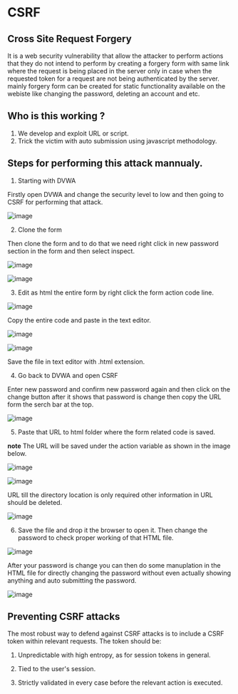 # CSRF

## Cross Site Request Forgery

It is a web security vulnerability that allow the attacker to perform actions that they do not intend to perform by creating a forgery form with same link where the request is being placed in the server only in case when the requested token for a request are not being authenticated by the server. mainly forgery form can be created for static functionality available on the webiste like changing the password, deleting an account and etc. 

## Who is this working ?

1. We develop and exploit URL or script. 
2. Trick the victim with auto submission using javascript methodology. 

## Steps for performing this attack mannualy. 

1. Starting with DVWA 

Firstly open DVWA and change the security level to low and then going to CSRF for performing that attack. 

![image](https://user-images.githubusercontent.com/60937657/196027768-cee5d3d6-65d4-4cf0-9801-7a023685071a.png)

2. Clone the form 

Then clone the form and to do that we need right click in new password section in the form and then select inspect. 

![image](https://user-images.githubusercontent.com/60937657/196027973-e7c93ae1-fc44-4489-b810-1275cd9b90b5.png)

![image](https://user-images.githubusercontent.com/60937657/196028018-fba65eb1-cd3e-4c01-b404-61dde42bcf02.png)

3. Edit as html the entire form by right click the form action code line. 

![image](https://user-images.githubusercontent.com/60937657/196028127-ed407e19-3421-4150-8fd6-bb55dac3db8b.png)

Copy the entire code and paste in the text editor.

![image](https://user-images.githubusercontent.com/60937657/196028206-f7e78805-f78f-4875-a0db-92a835ef1352.png)

![image](https://user-images.githubusercontent.com/60937657/196028267-c21710d4-26c1-41a1-b3f6-630d44b6de4b.png)

Save the file in text editor with .html extension. 

4. Go back to DVWA and open CSRF 

Enter new password and confirm new password again and then click on the change button after it shows that password is change then copy the URL form the serch bar at the top. 

![image](https://user-images.githubusercontent.com/60937657/196028488-cbcb5fec-554b-44e8-b42a-2d771bc44a62.png)

5. Paste that URL to html folder where the form related code is saved. 

**note** The URL will be saved under the action variable as shown in the image below. 

![image](https://user-images.githubusercontent.com/60937657/196028578-7986a85e-1a7f-4d68-9039-5a09ce6f967e.png)

![image](https://user-images.githubusercontent.com/60937657/196028603-e8e88050-b61f-4135-ac95-fb6e416ae106.png)

URL till the directory location is only required other information in URL should be deleted. 

![image](https://user-images.githubusercontent.com/60937657/196028654-c3469462-a91e-4e96-8d0f-55a52237b6f1.png)

6. Save the file and drop it the browser to open it. Then change the password to check proper working of that HTML file. 

![image](https://user-images.githubusercontent.com/60937657/196028768-83c853f8-155e-4027-9434-2d0103a52328.png)

After your password is change you can then do some manuplation in the HTML file for directly changing the password without even actually showing anything and auto submitting the password. 

![image](https://user-images.githubusercontent.com/60937657/196031447-d6368feb-f21e-45f3-9e61-668b5eda53fb.png)

## Preventing CSRF attacks

The most robust way to defend against CSRF attacks is to include a CSRF token within relevant requests. The token should be:

1. Unpredictable with high entropy, as for session tokens in general.

2. Tied to the user's session.

3. Strictly validated in every case before the relevant action is executed.











